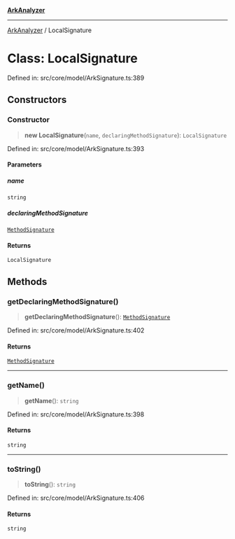 [**ArkAnalyzer**](../README.md)

***

[ArkAnalyzer](../globals.md) / LocalSignature

# Class: LocalSignature

Defined in: src/core/model/ArkSignature.ts:389

## Constructors

### Constructor

> **new LocalSignature**(`name`, `declaringMethodSignature`): `LocalSignature`

Defined in: src/core/model/ArkSignature.ts:393

#### Parameters

##### name

`string`

##### declaringMethodSignature

[`MethodSignature`](MethodSignature.md)

#### Returns

`LocalSignature`

## Methods

### getDeclaringMethodSignature()

> **getDeclaringMethodSignature**(): [`MethodSignature`](MethodSignature.md)

Defined in: src/core/model/ArkSignature.ts:402

#### Returns

[`MethodSignature`](MethodSignature.md)

***

### getName()

> **getName**(): `string`

Defined in: src/core/model/ArkSignature.ts:398

#### Returns

`string`

***

### toString()

> **toString**(): `string`

Defined in: src/core/model/ArkSignature.ts:406

#### Returns

`string`
